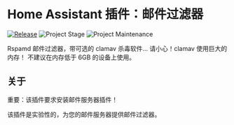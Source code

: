 # Home Assistant 插件：邮件过滤器

[![Release][release-shield]][release] ![Project Stage][project-stage-shield] ![Project Maintenance][maintenance-shield]

Rspamd 邮件过滤器，带可选的 clamav 杀毒软件...
请小心！clamav 使用巨大的内存！
不建议在内存低于 6GB 的设备上使用。

## 关于

重要：该插件要求安装邮件服务器插件！

该插件是实验性的，为您的邮件服务器提供邮件过滤器。

[maintenance-shield]: https://img.shields.io/maintenance/yes/2025.svg
[project-stage-shield]: https://img.shields.io/badge/project%20stage-experimental-yellow.svg
[release-shield]: https://img.shields.io/badge/version-v4.1.0-blue.svg
[release]: https://github.com/erik73/addon-mailfilter/tree/v4.1.0